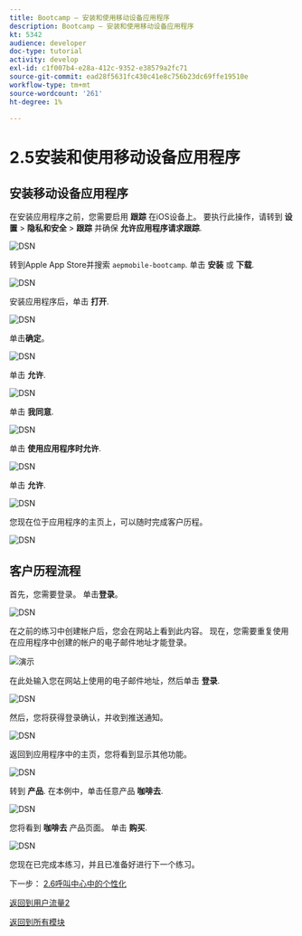 ```yaml
---
title: Bootcamp — 安装和使用移动设备应用程序
description: Bootcamp — 安装和使用移动设备应用程序
kt: 5342
audience: developer
doc-type: tutorial
activity: develop
exl-id: c1f007b4-e28a-412c-9352-e38579a2fc71
source-git-commit: ead28f5631fc430c41e8c756b23dc69ffe19510e
workflow-type: tm+mt
source-wordcount: '261'
ht-degree: 1%

---
```


# 2.5安装和使用移动设备应用程序


## 安装移动设备应用程序

在安装应用程序之前，您需要启用 **跟踪** 在iOS设备上。 要执行此操作，请转到 **设置** > **隐私和安全** > **跟踪** 并确保 **允许应用程序请求跟踪**.

![DSN](./../uc3/images/app4.png)

转到Apple App Store并搜索 `aepmobile-bootcamp`. 单击 **安装** 或 **下载**.

![DSN](./../uc3/images/app1.png)

安装应用程序后，单击 **打开**.

![DSN](./../uc3/images/app2.png)

单击&#x200B;**确定**。

![DSN](./../uc3/images/app9.png)

单击 **允许**.

![DSN](./../uc3/images/app3.png)

单击 **我同意**.

![DSN](./../uc3/images/app7.png)

单击 **使用应用程序时允许**.

![DSN](./../uc3/images/app8.png)

单击 **允许**.

![DSN](./../uc3/images/app5.png)

您现在位于应用程序的主页上，可以随时完成客户历程。

![DSN](./../uc3/images/app12.png)

## 客户历程流程

首先，您需要登录。 单击&#x200B;**登录**。

![DSN](./../uc3/images/app13.png)

在之前的练习中创建帐户后，您会在网站上看到此内容。 现在，您需要重复使用在应用程序中创建的帐户的电子邮件地址才能登录。

![演示](./../uc3/images/pv1.png)

在此处输入您在网站上使用的电子邮件地址，然后单击 **登录**.

![DSN](./../uc3/images/app14.png)

然后，您将获得登录确认，并收到推送通知。

![DSN](./../uc3/images/app15.png)

返回到应用程序中的主页，您将看到显示其他功能。

![DSN](./../uc3/images/app17.png)

转到 **产品**. 在本例中，单击任意产品 **咖啡去**.

![DSN](./images/app19.png)

您将看到 **咖啡去** 产品页面。 单击 **购买**.

![DSN](./images/app20.png)

您现在已完成本练习，并且已准备好进行下一个练习。

下一步： [2.6呼叫中心中的个性化](./ex6.md)

[返回到用户流量2](./uc2.md)

[返回到所有模块](../../overview.md)
